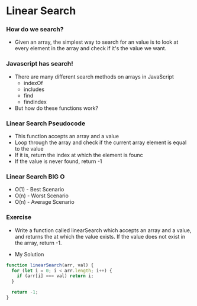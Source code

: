 # Linear Search

### How do we search?

- Given an array, the simplest way to search for an value is to look at every element in the array and check if it's the value we want.

### Javascript has search!

- There are many different search methods on arrays in JavaScript
  - indexOf
  - includes
  - find
  - findIndex
- But how do these functions work?

### Linear Search Pseudocode

- This function accepts an array and a value
- Loop through the array and check if the current array element is equal to the value
- If it is, return the index at which the element is founc
- If the value is never found, return -1

### Linear Search BIG O

- O(1) - Best Scenario
- O(n) - Worst Scenario
- O(n) - Average Scenario

### Exercise

- Write a function called linearSearch which accepts an array and a value, and returns the at which the value exists. If the value does not exist in the array, return -1.

- My Solution

```javascript
function linearSearch(arr, val) {
  for (let i = 0; i < arr.length; i++) {
    if (arr[i] === val) return i;
  }

  return -1;
}
```